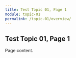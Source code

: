 ```yaml
---
title: Test Topic 01, Page 1
module: topic-01
permalink: /topic-01/overview/
---
```


## Test Topic 01, Page 1

Page content.

